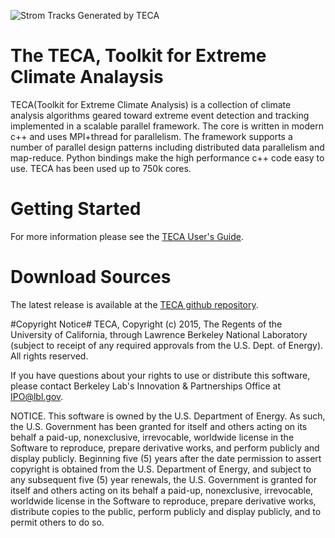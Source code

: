 ![Strom Tracks Generated by TECA](doc/images/tracks_crop_2.gif)

# The TECA, Toolkit for Extreme Climate Analaysis
TECA(Toolkit for Extreme Climate Analysis) is a collection of climate analysis algorithms geared toward extreme event detection and tracking implemented in a scalable parallel framework. The core is written in modern c++ and uses MPI+thread for parallelism. The framework supports a number of parallel design patterns including distributed data parallelism and map-reduce. Python bindings make the high performance c++ code easy to use. TECA has been used up to 750k cores.

# Getting Started
For more information please see the [TECA User's Guide](doc/teca_users_guide.pdf).

# Download Sources
The latest release is available at the [TECA github repository](https://github.com/LBL-EESA/TECA/releases).

#Copyright Notice#
TECA, Copyright (c) 2015, The Regents of the University of California, through Lawrence Berkeley National Laboratory (subject to receipt of any required approvals from the U.S. Dept. of Energy).  All rights reserved.

If you have questions about your rights to use or distribute this software, please contact Berkeley Lab's Innovation & Partnerships Office at  IPO@lbl.gov.

NOTICE.  This software is owned by the U.S. Department of Energy.  As such, the U.S. Government has been granted for itself and others acting on its behalf a paid-up, nonexclusive, irrevocable, worldwide license in the Software to reproduce, prepare derivative works, and perform publicly and display publicly.  Beginning five (5) years after the date permission to assert copyright is obtained from the U.S. Department of Energy, and subject to any subsequent five (5) year renewals, the U.S. Government is granted for itself and others acting on its behalf a paid-up, nonexclusive, irrevocable, worldwide license in the Software to reproduce, prepare derivative works, distribute copies to the public, perform publicly and display publicly, and to permit others to do so.
